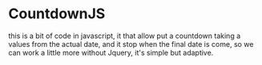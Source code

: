 # CountdownJS
this is a bit of code in javascript, it that allow put a countdown taking a values from the actual date, and it stop when 
the final date is come, so we can work a little more without Jquery, it's simple but adaptive.
